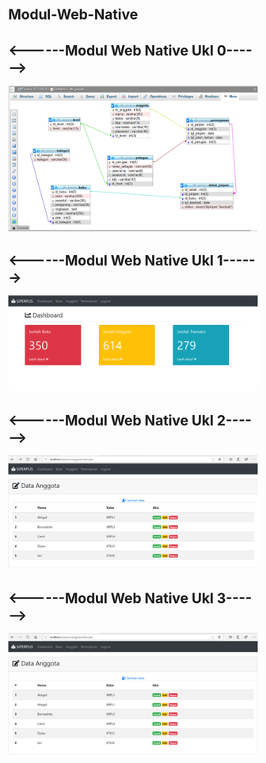 # Modul-Web-Native
# <------Modul Web Native Ukl 0------>
![Alt text](https://github.com/adellaaishwara/Modul-Web-Native/blob/master/Ukl%209.PNG)
# <------Modul Web Native Ukl 1------>
![Alt text](https://github.com/adellaaishwara/Modul-Web-Native/blob/master/Ukl%201.PNG)
# <------Modul Web Native Ukl 2------>
![Alt text](https://github.com/adellaaishwara/Modul-Web-Native/blob/master/Modul%20Ukl%202.PNG)
# <------Modul Web Native Ukl 3------>
![Alt text](https://github.com/adellaaishwara/Modul-Web-Native/blob/master/anggota%20siperpus.PNG)
